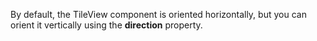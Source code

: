 By&nbsp;default, the TileView component is&nbsp;oriented horizontally, but you can orient it&nbsp;vertically using the **direction** property.
